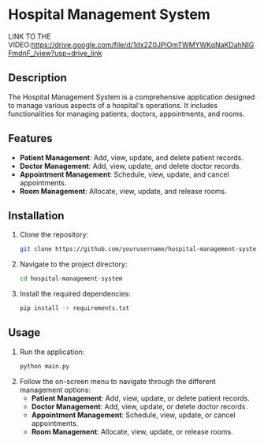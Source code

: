 # Hospital Management System

LINK TO THE VIDEO:https://drive.google.com/file/d/1dx2Z0JPiOmTWMYWKqNaKDahNIGFmdnF_/view?usp=drive_link

## Description
The Hospital Management System is a comprehensive application designed to manage various aspects of a hospital's operations. It includes functionalities for managing patients, doctors, appointments, and rooms.

## Features
- **Patient Management**: Add, view, update, and delete patient records.
- **Doctor Management**: Add, view, update, and delete doctor records.
- **Appointment Management**: Schedule, view, update, and cancel appointments.
- **Room Management**: Allocate, view, update, and release rooms.

## Installation
1. Clone the repository:
    ```bash
    git clone https://github.com/yourusername/hospital-management-system.git
    ```
2. Navigate to the project directory:
    ```bash
    cd hospital-management-system
    ```
3. Install the required dependencies:
    ```bash
    pip install -r requirements.txt
    ```

## Usage
1. Run the application:
    ```bash
    python main.py
    ```
2. Follow the on-screen menu to navigate through the different management options:
    - **Patient Management**: Add, view, update, or delete patient records.
    - **Doctor Management**: Add, view, update, or delete doctor records.
    - **Appointment Management**: Schedule, view, update, or cancel appointments.
    - **Room Management**: Allocate, view, update, or release rooms.


